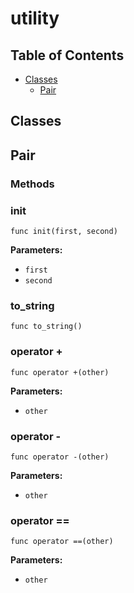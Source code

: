 # utility

## Table of Contents

- [Classes](#classes)
  - [Pair](#Pair)

## Classes

## Pair

### Methods

### init

```xylia
func init(first, second)
```

**Parameters:**

- `first`
- `second`

### to_string

```xylia
func to_string()
```

### operator +

```xylia
func operator +(other)
```

**Parameters:**

- `other`

### operator -

```xylia
func operator -(other)
```

**Parameters:**

- `other`

### operator ==

```xylia
func operator ==(other)
```

**Parameters:**

- `other`

